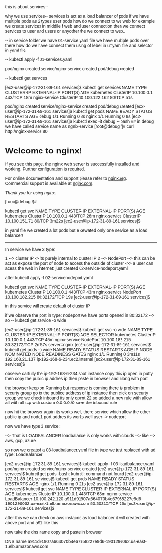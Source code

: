 this is about services--

why we use services-- services is act as a load balancer of pods if we have multiple pods as 2 types user pods how do we connect 
to we web for example we create services in middile f web and user connection then we connect services to 
user and users or anyother the we connect to web..

-- in service folder we have 01-service.yaml file we have multiple pods over there
how do we have connect them using of lebel in u=yaml file and selector in yaml file

--  kubectl apply -f 01-services.yaml


pod/nginx created
service/nginx-service created
pod/debug created

-- kubectl get services


[ec2-user@ip-172-31-89-161 services]$ kubectl get services
NAME            TYPE        CLUSTER-IP       EXTERNAL-IP   PORT(S)   AGE
kubernetes      ClusterIP   10.100.0.1       <none>        443/TCP   18m
nginx-service   ClusterIP   10.100.122.162   <none>        80/TCP    51s

pod/nginx created
service/nginx-service created
pod/debug created
[ec2-user@ip-172-31-89-161 services]$ kubectl get pods
NAME    READY   STATUS    RESTARTS   AGE
debug   1/1     Running   0          8s
nginx   1/1     Running   0          8s
[ec2-user@ip-172-31-89-161 services]$ kubectl exec -it debug -- bash   ## in debug we have called service name as ngnix-service
[root@debug /]# curl http://nginx-service:80
<!DOCTYPE html>
<html>
<head>
<title>Welcome to nginx!</title>
<style>
html { color-scheme: light dark; }
body { width: 35em; margin: 0 auto;
font-family: Tahoma, Verdana, Arial, sans-serif; }
</style>
</head>
<body>
<h1>Welcome to nginx!</h1>
<p>If you see this page, the nginx web server is successfully installed and
working. Further configuration is required.</p>

<p>For online documentation and support please refer to
<a href="http://nginx.org/">nginx.org</a>.<br/>
Commercial support is available at
<a href="http://nginx.com/">nginx.com</a>.</p>

<p><em>Thank you for using nginx.</em></p>
</body>
</html>
[root@debug /]#

 kubectl get svc
NAME            TYPE        CLUSTER-IP      EXTERNAL-IP   PORT(S)   AGE
kubernetes      ClusterIP   10.100.0.1      <none>        443/TCP   26m
nginx-service   ClusterIP   10.100.151.71   <none>        80/TCP    3m22s
[ec2-user@ip-172-31-89-161 services]$


in yaml file we created a lot pods but e cewated only one service as a load balancer!

----------------------------------------------------------------------------------------------------------------------
In service we have 3 type:

 1 --> cluster IP   -> its purely internal to cluster IP
 2 --> NodePort --> this can be act as expose the port of node to access the outside of cluster ->> a user can 
 acess the web in internet: just created 02-service-nodeport.yaml

 after kubectl apply -f 02-servicenodeport.yaml

 kubectl get svc
NAME            TYPE        CLUSTER-IP       EXTERNAL-IP   PORT(S)        AGE
kubernetes      ClusterIP   10.100.0.1       <none>        443/TCP        43m
nginx-service   NodePort    10.100.182.215   <none>        80:32172/TCP   19s
[ec2-user@ip-172-31-89-161 services]$

in this service will create default of cluster IP 

if we observe the port in type: nodeport we have ports opened in 80:32172   -->
so -- kubectl get service -o wide

[ec2-user@ip-172-31-89-161 services]$ kubectl get svc -o wide
NAME            TYPE        CLUSTER-IP       EXTERNAL-IP   PORT(S)        AGE     SELECTOR
kubernetes      ClusterIP   10.100.0.1       <none>        443/TCP        45m     <none>
nginx-service   NodePort    10.100.182.215   <none>        80:32172/TCP   2m57s   server=nginx
[ec2-user@ip-172-31-89-161 services]$ kubectl get pods -o wide
NAME    READY   STATUS    RESTARTS   AGE     IP               NODE                            NOMINATED NODE   READINESS GATES
nginx   1/1     Running   0          3m11s   192.168.21.137   ip-192-168-6-234.ec2.internal   <none>           <none>
[ec2-user@ip-172-31-89-161 services]$


observe carfully the ip-192-168-6-234 spot instance copy this ip open in putty then copy
the public ip addres ip then paste in browser and along with port


the browser keep on Running but response is coming there is problem in securty group go to the publice address 
of ip instance then click on securty group we we check inbound its only opent 22 so added a new rule with allow all with all tcp with custom 0.0.0.0./0 
save the inbound rule

now hit the browser again its works well, there service which allow the other public ip and node1 port addres its works well
user--> nodeport

now we have type 3 service: 

 --> That is LOADBALANCER
   loadbalance is only works with clouds --> like --> aws, gcp, azure

   so now we created a 03-loadbalancer.yaml file in type we just replaced with ad type: LoadBalancer

   [ec2-user@ip-172-31-89-161 services]$ kubectl apply -f 03-loadbalancer.yaml
pod/nginx created
service/nginx-service created
[ec2-user@ip-172-31-89-161 services]$ kubrctl get pods
-bash: kubrctl: command not found
[ec2-user@ip-172-31-89-161 services]$ kubectl get pods
NAME    READY   STATUS    RESTARTS   AGE
nginx   1/1     Running   0          21s
[ec2-user@ip-172-31-89-161 services]$ kubectl get svc
NAME            TYPE           CLUSTER-IP       EXTERNAL-IP                                                               PORT(S)        AGE
kubernetes      ClusterIP      10.100.0.1       <none>                                                                    443/TCP        63m
nginx-service   LoadBalancer   10.100.242.120   a911d91907a664070b4e67958227e9d6-1901296062.us-east-1.elb.amazonaws.com   80:30215/TCP   28s
[ec2-user@ip-172-31-89-161 services]$


after this we can check on aws instacne as load balancer it will created with above port and a91 like this

now take the dns name copy and paste in browser

DNS name
a911d91907a664070b4e67958227e9d6-1901296062.us-east-1.elb.amazonaws.com